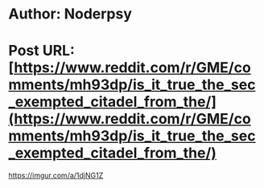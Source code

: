 # Author: Noderpsy
# Post URL: [https://www.reddit.com/r/GME/comments/mh93dp/is_it_true_the_sec_exempted_citadel_from_the/](https://www.reddit.com/r/GME/comments/mh93dp/is_it_true_the_sec_exempted_citadel_from_the/)


https://imgur.com/a/1djNG1Z